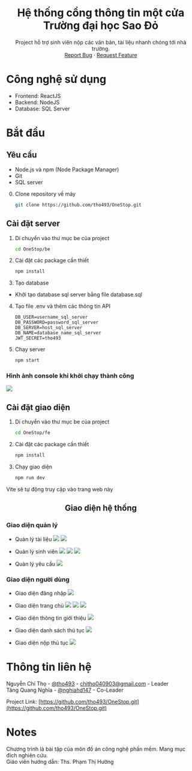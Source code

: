 <h1 align=center>Hệ thống cổng thông tin một cửa Trường đại học Sao Đỏ</h1>

<p align="center">
    Project hỗ trợ sinh viên nộp các văn bản, tài liệu nhanh chóng tới nhà trường.
    <br />
    <a href="https://github.com/tho493/OneStop.git/issues">Report Bug</a>
    ·
    <a href="https://github.com/tho493/OneStop.git/pulls">Request Feature</a>
    </p>
</p>

# Công nghệ sử dụng

- Frontend: ReactJS
- Backend: NodeJS
- Database: SQL Server

# Bắt đầu

## Yêu cầu

- Node.js và npm (Node Package Manager)
- Git
- SQL server

0. Clone repository về máy

   ```sh
   git clone https://github.com/tho493/OneStop.git
   ```

## Cài đặt server

1. Di chuyển vào thư mục be của project

   ```sh
   cd OneStop/be
   ```

2. Cài đặt các package cần thiết

   ```sh
   npm install
   ```

3. Tạo database

- Khởi tạo database sql server bằng file database.sql

4. Tạo file .env và thêm các thông tin API

   ```
   DB_USER=username_sql_server
   DB_PASSWORD=password_sql_server
   DB_SERVER=host_sql_server
   DB_NAME=database_name_sql_server
   JWT_SECRET=tho493
   ```

5. Chạy server
   ```sh
   npm start
   ```

### Hình ảnh console khi khởi chạy thành công

<image src="image/start_be.png">

## Cài đặt giao diện

1. Di chuyển vào thư mục be của project

   ```sh
   cd OneStop/fe
   ```

2. Cài đặt các package cần thiết

   ```sh
   npm install
   ```

3. Chạy giao diện

   ```sh
   npm run dev
   ```

Vite sẽ tự động truy cập vào trang web này

<h2 align=center>Giao diện hệ thống</h2>

### Giao diện quản lý

- Quản lý tài liệu
  <image src="image/list_docs.png">
  <image src="image/add_docs.png">

- Quản lý sinh viên
  <image src="image/list_student.png">
  <image src="image/add_student.png">
  <image src="image/edit_student.png">

- Quản lý yêu cầu
  <image src="image/yeu_cau.png">

### Giao diện người dùng

- Giao diện đăng nhập
  <image src="image/login.png">

- Giao diện trang chủ
  <image src="image/home_1.png">
  <image src="image/home_2.png">
  <image src="image/home_3.png">

- Giao diện thông tin giới thiệu
  <image src="image/info.png">

- Giao diện danh sách thủ tục
  <image src="image/danh_sach_thu_tuc.png">

- Giao diện nộp thủ tục
  <image src="image/nop_thu_tuc.png">

# Thông tin liên hệ

Nguyễn Chí Thọ - [@tho493](https://facebook.com/tho493) - chitho040903@gmail.com - Leader
<br>
Tăng Quang Nghĩa - [@nghiahd147](https://github.com/nghiahd147) - Co-Leader

Project Link: [https://github.com/tho493/OneStop.git](https://github.com/tho493/OneStop.git)

# Notes

Chương trình là bài tập của môn đồ án công nghệ phần mềm. Mang mục đích nghiên cứu. 
<br />
Giáo viên hướng dẫn: Ths. Phạm Thị Hường
